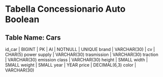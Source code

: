 # Tabella Concessionario Auto Boolean

## Table Name: Cars

id_car | BIGINT | PK | AI | NOTNULL | UNIQUE
brand | VARCHAR(30) | 
cv | CHAR(5)
power supply | VARCHAR(30)
trasmission | VARCHAR(30)
traction | VARCHAR(30)
emission class | VARCHAR(30)
height | SMALL
width | SMALL
weight | SMALL
year | YEAR
price | DECIMAL(6,3)
color | VARCHAR(30)